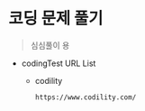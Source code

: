 # 코딩 문제 풀기
> 심심풀이 용

* codingTest URL List

  - codility
    ```
    https://www.codility.com/
    ```